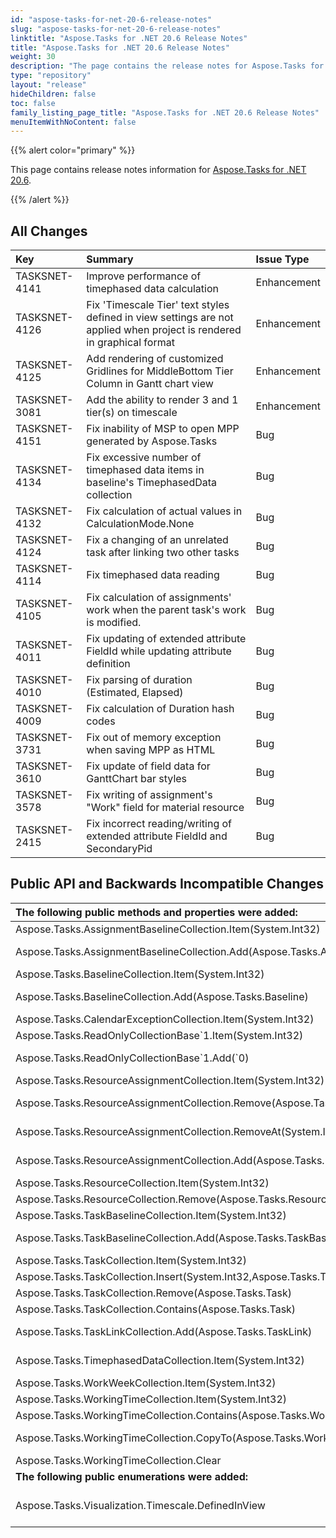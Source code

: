 ```yaml
---
id: "aspose-tasks-for-net-20-6-release-notes"
slug: "aspose-tasks-for-net-20-6-release-notes"
linktitle: "Aspose.Tasks for .NET 20.6 Release Notes"
title: "Aspose.Tasks for .NET 20.6 Release Notes"
weight: 30
description: "The page contains the release notes for Aspose.Tasks for .NET 20.6."
type: "repository"
layout: "release"
hideChildren: false
toc: false
family_listing_page_title: "Aspose.Tasks for .NET 20.6 Release Notes"
menuItemWithNoContent: false
---
```


{{% alert color="primary" %}}

This page contains release notes information for [Aspose.Tasks for .NET 20.6](https://releases.aspose.com/tasks/net/new-releases/aspose.tasks-for-.net-20.6/).

{{% /alert %}}

## **All Changes**

| **Key** | **Summary** | **Issue Type**|
| :- | :- | :- |
|TASKSNET-4141 | Improve performance of timephased data calculation |Enhancement |
|TASKSNET-4126 | Fix 'Timescale Tier' text styles defined in view settings are not applied when project is rendered in graphical format |Enhancement |
|TASKSNET-4125 | Add rendering of customized Gridlines for MiddleBottom Tier Column in Gantt chart view |Enhancement |
|TASKSNET-3081 | Add the ability to render 3 and 1 tier(s) on timescale |Enhancement |
|TASKSNET-4151 | Fix inability of MSP to open MPP generated by Aspose.Tasks |Bug |
|TASKSNET-4134 | Fix excessive number of timephased data items in baseline's TimephasedData collection |Bug |
|TASKSNET-4132 | Fix calculation of actual values in CalculationMode.None |Bug |
|TASKSNET-4124 | Fix a changing of an unrelated task after linking two other tasks|Bug |
|TASKSNET-4114 | Fix timephased data reading |Bug |
|TASKSNET-4105 | Fix calculation of assignments' work when the parent task's work is modified. |Bug |
|TASKSNET-4011 | Fix updating of extended attribute FieldId while updating attribute definition |Bug |
|TASKSNET-4010 | Fix parsing of duration (Estimated, Elapsed) |Bug |
|TASKSNET-4009 | Fix calculation of Duration hash codes |Bug |
|TASKSNET-3731 | Fix out of memory exception when saving MPP as HTML |Bug |
|TASKSNET-3610 | Fix update of field data for GanttChart bar styles |Bug |
|TASKSNET-3578 | Fix writing of assignment's "Work" field for material resource |Bug |
|TASKSNET-2415 | Fix incorrect reading/writing of extended attribute FieldId and SecondaryPid |Bug |

## **Public API and Backwards Incompatible Changes**

|**The following public methods and properties were added:** | **Description** |
| :- | :- |
| Aspose.Tasks.AssignmentBaselineCollection.Item(System.Int32) |Returns the element at the specified index. |
| Aspose.Tasks.AssignmentBaselineCollection.Add(Aspose.Tasks.AssignmentBaseline) |This is the stub implementation of ICollection's Add method, that only throws NotSupportedException |
| Aspose.Tasks.BaselineCollection.Item(System.Int32) |Returns the element at the specified index. |
| Aspose.Tasks.BaselineCollection.Add(Aspose.Tasks.Baseline) |This is the stub implementation of ICollection's Add method, that only throws NotSupportedException |
| Aspose.Tasks.CalendarExceptionCollection.Item(System.Int32) |Returns the element at the specified index. |
| Aspose.Tasks.ReadOnlyCollectionBase\`1.Item(System.Int32) |Returns the element at the specified index. |
| Aspose.Tasks.ReadOnlyCollectionBase\`1.Add(\`0) |This is the stub implementation of ICollection's Add method, that only throws NotSupportedException |
| Aspose.Tasks.ResourceAssignmentCollection.Item(System.Int32) |Returns the element at the specified index. |
| Aspose.Tasks.ResourceAssignmentCollection.Remove(Aspose.Tasks.ResourceAssignment) |Removes specified assignment from the collection, if it is not read-only |
| Aspose.Tasks.ResourceAssignmentCollection.RemoveAt(System.Int32) |Removes assignment at the specified index, if the collection is not read-only |
| Aspose.Tasks.ResourceAssignmentCollection.Add(Aspose.Tasks.ResourceAssignment) |This is the stub implementation of ICollection's Add method, that only throws NotSupportedException |
| Aspose.Tasks.ResourceCollection.Item(System.Int32) |Returns the element at the specified index. |
| Aspose.Tasks.ResourceCollection.Remove(Aspose.Tasks.Resource) |This is the stub implementation of ICollection's Remove |
| Aspose.Tasks.TaskBaselineCollection.Item(System.Int32) |Returns the element at the specified index. |
| Aspose.Tasks.TaskBaselineCollection.Add(Aspose.Tasks.TaskBaseline) |This is the stub implementation of ICollection's Add method, that only throws NotSupportedException |
| Aspose.Tasks.TaskCollection.Item(System.Int32) |Returns the element at the specified index. |
| Aspose.Tasks.TaskCollection.Insert(System.Int32,Aspose.Tasks.Task) |This is the stub implementation of IList's Insert |
| Aspose.Tasks.TaskCollection.Remove(Aspose.Tasks.Task) |This is the stub implementation of ICollection's Remove |
| Aspose.Tasks.TaskCollection.Contains(Aspose.Tasks.Task) |Checks if the collection contains a specified item. |
| Aspose.Tasks.TaskLinkCollection.Add(Aspose.Tasks.TaskLink) |This is the stub implementation of ICollection's Add method, that only throws NotSupportedException |
| Aspose.Tasks.TimephasedDataCollection.Item(System.Int32) |Returns the element at the specified index. The set accessor is not supported. |
| Aspose.Tasks.WorkWeekCollection.Item(System.Int32) |Returns the element at the specified index. |
| Aspose.Tasks.WorkingTimeCollection.Item(System.Int32) |Returns the element at the specified index. |
| Aspose.Tasks.WorkingTimeCollection.Contains(Aspose.Tasks.WorkingTime) |Checks if the specified element is in the List. |
| Aspose.Tasks.WorkingTimeCollection.CopyTo(Aspose.Tasks.WorkingTime, System.Int32) |Copies a collection content into an Array, starting at a particular index |
| Aspose.Tasks.WorkingTimeCollection.Clear |Removes all <see cref="T:Aspose.Tasks.WorkingTime" /> items from collection. |
| **The following public enumerations were added:** |**Description** |
| Aspose.Tasks.Visualization.Timescale.DefinedInView |Use timescale settings defined in project view's properties: <see cref="P:Aspose.Tasks.GanttChartView.BottomTimescaleTier |

